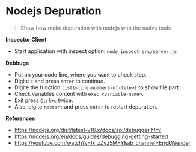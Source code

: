 # Nodejs Depuration

> Show how make depuration with nodejs with the native tools

**Inspector Client**
- Start application with inspect option: `node inspect src/server.js`

**Debbuge**
- Put on your code line, where you want to check step.
- Digite `c` and press `enter` to continue.
- Digite the function `list(<line-numbers-of-file>)` to show file part.
- Check variables content with `exec <variable-name>`.
- Exit press `Ctrl+c` twice.
- Also, digite `restart` and press `enter` to restart depuration.

**References**
- https://nodejs.org/dist/latest-v16.x/docs/api/debugger.html
- https://nodejs.org/en/docs/guides/debugging-getting-started
- https://youtube.com/watch?v=lx_zZvz5MFY&ab_channel=ErickWendel